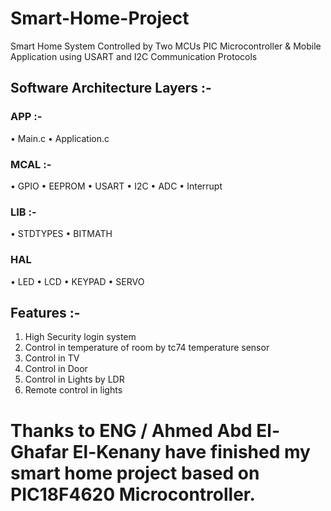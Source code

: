 # Smart-Home-Project
Smart Home System Controlled by Two MCUs PIC Microcontroller & Mobile Application using USART and I2C Communication Protocols
## Software Architecture Layers :-
### APP :-
•	Main.c
•	Application.c
### MCAL :-
•	GPIO
•	EEPROM
•	USART
•	I2C
•	ADC
•	Interrupt
### LIB :-
•	STDTYPES
•	BITMATH
### HAL
•	LED
•	LCD
•	KEYPAD
•	SERVO
## Features :-
1.	High Security login system
2.	Control in temperature of room by tc74 temperature sensor
3.	Control in TV
4.	Control in Door
5.	Control in Lights by LDR 
6.	Remote control in lights

# Thanks to ENG / Ahmed Abd El-Ghafar El-Kenany have finished my smart home project based on PIC18F4620 Microcontroller.
